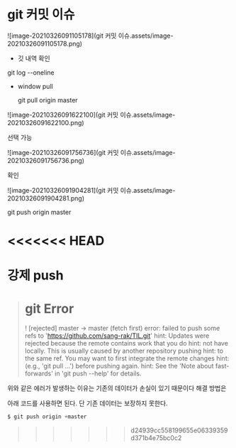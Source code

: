 # git 커밋 이슈

![image-20210326091105178](git 커밋 이슈.assets/image-20210326091105178.png)



- 깃 내역 확인

git log --oneline



- window pull

  git pull origin master

![image-20210326091622100](git 커밋 이슈.assets/image-20210326091622100.png)



선택 가능

![image-20210326091756736](git 커밋 이슈.assets/image-20210326091756736.png)



확인 

![image-20210326091904281](git 커밋 이슈.assets/image-20210326091904281.png)

git push origin master

<<<<<<< HEAD
=======




# 강제 push



># git Error
>
>! [rejected]        master -> master (fetch first)
>error: failed to push some refs to 'https://github.com/sang-rak/TIL.git'
>hint: Updates were rejected because the remote contains work that you do
>hint: not have locally. This is usually caused by another repository pushing
>hint: to the same ref. You may want to first integrate the remote changes
>hint: (e.g., 'git pull ...') before pushing again.
>hint: See the 'Note about fast-forwards' in 'git push --help' for details.

위와 같은 에러가 발생하는 이유는 기존의 데이터가 손실이 있기 때문이다 해결 방법은

아래 코드를 사용하면 된다. 단 기존 데이터는 보장하지 못한다.

```python
$ git push origin +master
```

>>>>>>> d24939cc558199655e06339359d371b4e75bc0c2
